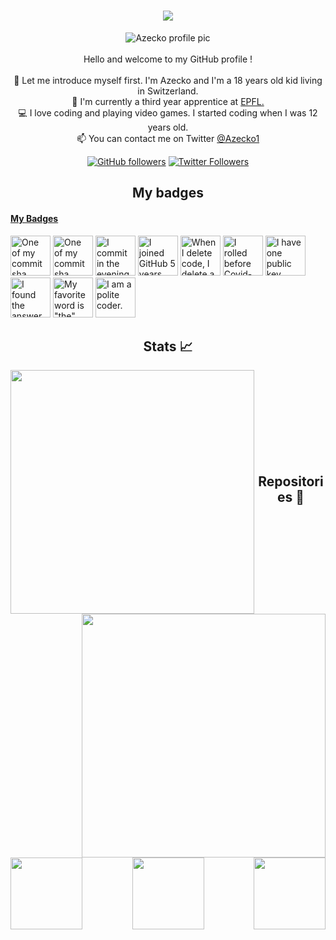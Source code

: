   <h1 align="center">
    <img src="https://readme-typing-svg.herokuapp.com?color=%2336BCF7&size=27&center=true&vCenter=true&lines=Welcome+!;I'm+Azecko;And+here+is+my+GitHub+!">
  </h1>

  <p align="center">
    <img src="https://images.weserv.nl/?url=avatars.githubusercontent.com/u/30987143?v=4&h=300&w=300&fit=cover&mask=circle&maxage=7d" alt="Azecko profile pic"/>       <br><br>
    Hello and welcome to my GitHub profile !
    <br>
    <br>
    🥷 Let me introduce myself first. I'm Azecko and I'm a 18 years old kid living in Switzerland.<br>
    📖 I'm currently a third year apprentice at <a href="https://www.epfl.ch/en/" target="_blank">EPFL.</a><br>  
    💻 I love coding and playing video games. I started coding when I was 12 years old.<br>
    📫 You can contact me on Twitter <a href="https://twitter.com/Azecko1" target="_blank">@Azecko1</a>
  </p>
  <p align="center">
    <a href="https://github.com/Azecko"><img alt="GitHub followers" src="https://img.shields.io/github/followers/Azecko?label=Follow%20me%20on%20github&style=social"></a>
    <a href="https://twitter.com/Azecko1"><img alt="Twitter Followers" src="https://img.shields.io/twitter/follow/Azecko1?label=follow%20me%20on%20twitter&style=social"></a>
  </p>

  <h2 align="center">My badges</h2>
  <!-- my-badges start -->
<h4><a href="https://github.com/my-badges/my-badges">My Badges</a></h4>

<a href="my-badges/a-commit.md"><img src="https://github.com/my-badges/my-badges/blob/master/src/all-badges/abc-commit/a-commit.png?raw=true" alt="One of my commit sha starts with &quot;a&quot;." title="One of my commit sha starts with &quot;a&quot;." width="64"></a>
<a href="my-badges/ab-commit.md"><img src="https://github.com/my-badges/my-badges/blob/master/src/all-badges/abc-commit/ab-commit.png?raw=true" alt="One of my commit sha starts with &quot;ab&quot;." title="One of my commit sha starts with &quot;ab&quot;." width="64"></a>
<a href="my-badges/evening-commits.md"><img src="https://github.com/my-badges/my-badges/blob/master/src/all-badges/time-of-commit/evening-commits.png?raw=true" alt="I commit in the evening." title="I commit in the evening." width="64"></a>
<a href="my-badges/github-anniversary-5.md"><img src="https://github.com/my-badges/my-badges/blob/master/src/all-badges/github-anniversary/github-anniversary-5.png?raw=true" alt="I joined GitHub 5 years ago." title="I joined GitHub 5 years ago." width="64"></a>
<a href="my-badges/mass-delete-commit.md"><img src="https://github.com/my-badges/my-badges/blob/master/src/all-badges/mass-delete-commit/mass-delete-commit.png?raw=true" alt="When I delete code, I delete a lot." title="When I delete code, I delete a lot." width="64"></a>
<a href="my-badges/covid-19.md"><img src="https://github.com/my-badges/my-badges/blob/master/src/all-badges/covid-19/covid-19.png?raw=true" alt="I rolled before Covid-19: Survivor of the Great TP Shortage" title="I rolled before Covid-19: Survivor of the Great TP Shortage" width="64"></a>
<a href="my-badges/public-keys-1.md"><img src="https://github.com/my-badges/my-badges/blob/master/src/all-badges/public-keys/public-keys-1.png?raw=true" alt="I have one public key" title="I have one public key" width="64"></a>
<a href="my-badges/the-ultimate-question.md"><img src="https://github.com/my-badges/my-badges/blob/master/src/all-badges/the-ultimate-question/the-ultimate-question.png?raw=true" alt="I found the answer to the ultimate question of life, the universe, and everything!" title="I found the answer to the ultimate question of life, the universe, and everything!" width="64"></a>
<a href="my-badges/favorite-word.md"><img src="https://github.com/my-badges/my-badges/blob/master/src/all-badges/favorite-word/favorite-word.png?raw=true" alt="My favorite word is &quot;the&quot;." title="My favorite word is &quot;the&quot;." width="64"></a>
<a href="my-badges/polite-coder.md"><img src="https://github.com/my-badges/my-badges/blob/master/src/all-badges/polite-coder/polite-coder.png?raw=true" alt="I am a polite coder." title="I am a polite coder." width="64"></a>
<!-- my-badges end -->

  <h2 align="center">Stats 📈</h2>
  <div align="center">
    <img align="left" width=390 src="https://github-readme-streak-stats.herokuapp.com/?user=Azecko&theme=react&border=61dafb"/>
    <img align="right" width=390 src="https://github-readme-stats.vercel.app/api?username=Azecko&show_icons=true&theme=react&border_color=61dafb"/>
  </div>
  <br><br><br><br><br><br><br><br>

  <h2 align="center">Repositories 📂</h2>
    <div width="100%" align="center">
      <a align="left" href="https://github.com/Azecko/botonews-1" title="Botonews"><img align="left" height="115" src="https://github-readme-stats.vercel.app/api/pin/?username=Azecko&repo=botonews-1&theme=react&border_color=61dafb&border_radius=10"></a>
      <a align="right" href="https://github.com/Azecko/Kata-APOD" title="Kata-APOD"><img align="right" height="115" src="https://github-readme-stats.vercel.app/api/pin/?username=Azecko&repo=Kata-APOD&theme=react&border_color=61dafb&border_radius=10"></a>
    </div>
    <br><br><br><br><br><br>
    <div width="100%" align="center">
      <a align="center" href="https://github.com/Azecko/jdt-generator" title="jdt-generator"><img align="center" height="115" src="https://github-readme-stats.vercel.app/api/pin/?username=Azecko&repo=jdt-generator&theme=react&border_color=61dafb&border_radius=10"></a>
</div>
